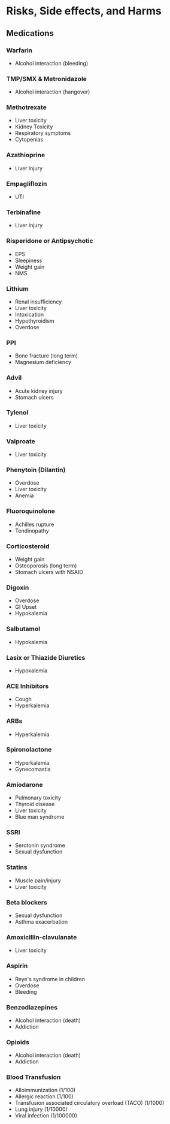 # Risks, Side effects, and Harms

## Medications

### Warfarin
- Alcohol interaction (bleeding)

### TMP/SMX & Metronidazole
- Alcohol interaction (hangover)

### Methotrexate
- Liver toxicity
- Kidney Toxicity
- Respiratory symptoms
- Cytopenias

### Azathioprine
- Liver injury

### Empagliflozin
- UTI

### Terbinafine
- Liver injury

### Risperidone or Antipsychotic
- EPS
- Sleepiness
- Weight gain
- NMS

### Lithium
- Renal insufficiency
- Liver toxicity
- Intoxication
- Hypothyroidism
- Overdose

### PPI
- Bone fracture (long term)
- Magnesium deficiency

### Advil
- Acute kidney injury
- Stomach ulcers

### Tylenol
- Liver toxicity

### Valproate
- Liver toxicity

### Phenytoin (Dilantin)
- Overdose
- Liver toxicity
- Anemia

### Fluoroquinolone
- Achilles rupture
- Tendinopathy

### Corticosteroid
- Weight gain
- Osteoporosis (long term)
- Stomach ulcers with NSAID

### Digoxin
- Overdose
- GI Upset
- Hypokalemia

### Salbutamol
- Hypokalemia

### Lasix or Thiazide Diuretics
- Hypokalemia

### ACE Inhibitors
- Cough
- Hyperkalemia

### ARBs
- Hyperkalemia

### Spironolactone
- Hyperkalemia
- Gynecomastia

### Amiodarone
- Pulmonary toxicity
- Thyroid disease
- Liver toxicity
- Blue man syndrome

### SSRI
- Serotonin syndrome
- Sexual dysfunction

### Statins
- Muscle pain/injury
- Liver toxicity

### Beta blockers
- Sexual dysfunction
- Asthma exacerbation

### Amoxicillin-clavulanate
- Liver toxicity

### Aspirin
- Reye's syndrome in children
- Overdose
- Bleeding

### Benzodiazepines
- Alcohol interaction (death)
- Addiction

### Opioids
- Alcohol interaction (death)
- Addiction

### Blood Transfusion
- Alloimmunization (1/100)
- Allergic reaction (1/100)
- Transfusion associated circulatory overload (TACO) (1/1000)
- Lung injury (1/10000)
- Viral infection (1/100000)
